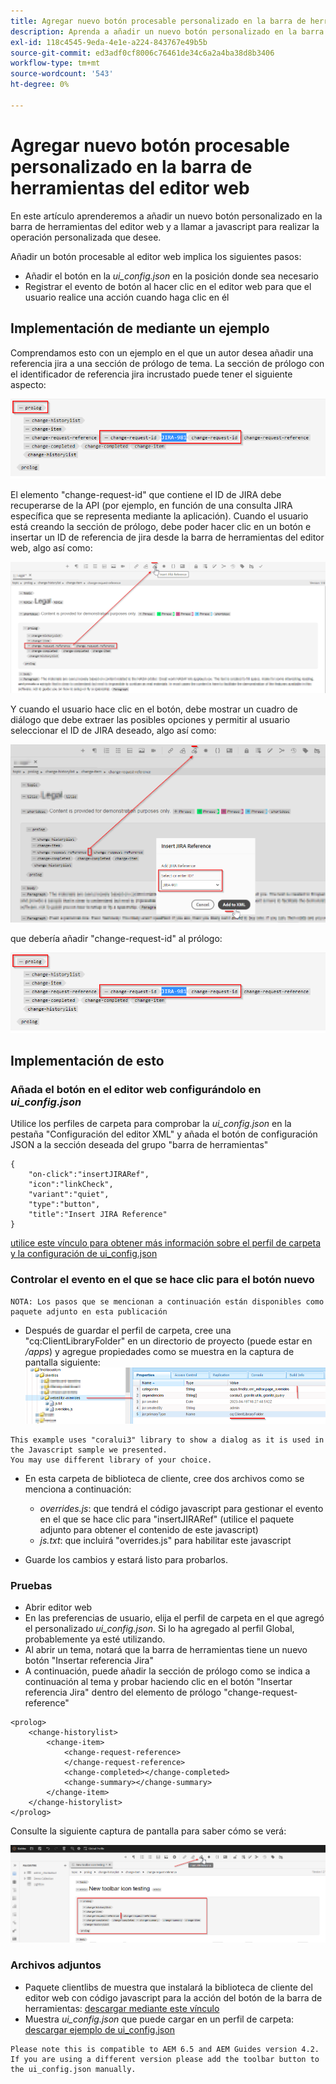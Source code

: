 ```yaml
---
title: Agregar nuevo botón procesable personalizado en la barra de herramientas del editor web
description: Aprenda a añadir un nuevo botón personalizado en la barra de herramientas del editor web y a llamar a JavaScript para utilizarlo de forma personalizada.
exl-id: 118c4545-9eda-4e1e-a224-843767e49b5b
source-git-commit: ed3adf0cf8006c76461de34c6a2a4ba38d8b3406
workflow-type: tm+mt
source-wordcount: '543'
ht-degree: 0%

---
```


# Agregar nuevo botón procesable personalizado en la barra de herramientas del editor web

En este artículo aprenderemos a añadir un nuevo botón personalizado en la barra de herramientas del editor web y a llamar a javascript para realizar la operación personalizada que desee.

Añadir un botón procesable al editor web implica los siguientes pasos:
- Añadir el botón en la *ui_config.json* en la posición donde sea necesario
- Registrar el evento de botón al hacer clic en el editor web para que el usuario realice una acción cuando haga clic en él


## Implementación de mediante un ejemplo

Comprendamos esto con un ejemplo en el que un autor desea añadir una referencia jira a una sección de prólogo de tema. La sección de prólogo con el identificador de referencia jira incrustado puede tener el siguiente aspecto:

![Sección de prólogo con referencia de ID de JIRA](../../../assets/authoring/webeditor-add-customtoolbarbutton-prolog-sample.png)

El elemento &quot;change-request-id&quot; que contiene el ID de JIRA debe recuperarse de la API (por ejemplo, en función de una consulta JIRA específica que se representa mediante la aplicación). Cuando el usuario está creando la sección de prólogo, debe poder hacer clic en un botón e insertar un ID de referencia de jira desde la barra de herramientas del editor web, algo así como:

![Sección de prólogo: añadir referencia JIRA](../../../assets/authoring/webeditor-add-customtoolbarbutton-prolog-insertjirareference.png)

Y cuando el usuario hace clic en el botón, debe mostrar un cuadro de diálogo que debe extraer las posibles opciones y permitir al usuario seleccionar el ID de JIRA deseado, algo así como:

![Cuadro de diálogo Agregar ID de JIRA de la sección Prólogo](../../../assets/authoring/webeditor-add-customtoolbarbutton-prolog-insertjirareference-dialog.png)

que debería añadir &quot;change-request-id&quot; al prólogo:

![Sección de prólogo con referencia de ID de JIRA](../../../assets/authoring/webeditor-add-customtoolbarbutton-prolog-sample.png)



## Implementación de esto


### Añada el botón en el editor web configurándolo en *ui_config.json*

Utilice los perfiles de carpeta para comprobar la *ui_config.json* en la pestaña &quot;Configuración del editor XML&quot; y añada el botón de configuración JSON a la sección deseada del grupo &quot;barra de herramientas&quot;

```
{
    "on-click":"insertJIRARef",
    "icon":"linkCheck",
    "variant":"quiet",
    "type":"button",
    "title":"Insert JIRA Reference"
}
```

[utilice este vínculo para obtener más información sobre el perfil de carpeta y la configuración de ui_config.json](https://experienceleague.adobe.com/docs/experience-manager-guides-learn/videos/advanced-user-guide/editor-configuration.html?lang=en)


### Controlar el evento en el que se hace clic para el botón nuevo

    NOTA: Los pasos que se mencionan a continuación están disponibles como paquete adjunto en esta publicación


- Después de guardar el perfil de carpeta, cree una &quot;cq:ClientLibraryFolder&quot; en un directorio de proyecto (puede estar en */apps*) y agregue propiedades como se muestra en la captura de pantalla siguiente:
   ![Configuración de la biblioteca de cliente para el editor web](../../../assets/authoring/webeditor-add-customtoolbarbutton-clientlibrarysettings.png)

```
This example uses "coralui3" library to show a dialog as it is used in the Javascript sample we presented.
You may use different library of your choice.
```

- En esta carpeta de biblioteca de cliente, cree dos archivos como se menciona a continuación:
   - *overrides.js*: que tendrá el código javascript para gestionar el evento en el que se hace clic para &quot;insertJIRARef&quot; (utilice el paquete adjunto para obtener el contenido de este javascript)
   - *js.txt*: que incluirá &quot;overrides.js&quot; para habilitar este javascript

- Guarde los cambios y estará listo para probarlos.


### Pruebas

- Abrir editor web
- En las preferencias de usuario, elija el perfil de carpeta en el que agregó el personalizado *ui_config.json*. Si lo ha agregado al perfil Global, probablemente ya esté utilizando.
- Al abrir un tema, notará que la barra de herramientas tiene un nuevo botón &quot;Insertar referencia Jira&quot;
- A continuación, puede añadir la sección de prólogo como se indica a continuación al tema y probar haciendo clic en el botón &quot;Insertar referencia Jira&quot; dentro del elemento de prólogo &quot;change-request-reference&quot;

```
<prolog>
    <change-historylist>
        <change-item>
            <change-request-reference>
            </change-request-reference>
            <change-completed></change-completed>
            <change-summary></change-summary>
        </change-item>
    </change-historylist>
</prolog>
```

Consulte la siguiente captura de pantalla para saber cómo se verá:

![Probar botón nuevo](../../../assets/authoring/webeditor-add-customtoolbarbutton-testing.png)


### Archivos adjuntos

- Paquete clientlibs de muestra que instalará la biblioteca de cliente del editor web con código javascript para la acción del botón de la barra de herramientas: [descargar mediante este vínculo](../../../assets/authoring/webeditor-addbuttonontoolbar-insertjira-clientlib.zip)
- Muestra *ui_config.json* que puede cargar en un perfil de carpeta: [descargar ejemplo de ui_config.json](../../../assets/authoring/sample_ui_config_Guides4.2-InsertJiraReference.json)

```
Please note this is compatible to AEM 6.5 and AEM Guides version 4.2.
If you are using a different version please add the toolbar button to the ui_config.json manually.
```
